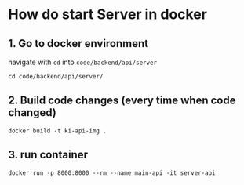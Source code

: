 # How do start Server in docker 

## 1. Go to docker environment
navigate with `cd` into `code/backend/api/server`

``` cd code/backend/api/server/ ```

## 2. Build code changes (every time when code changed)
```docker build -t ki-api-img .```

## 3. run container
```docker run -p 8000:8000 --rm --name main-api -it server-api```